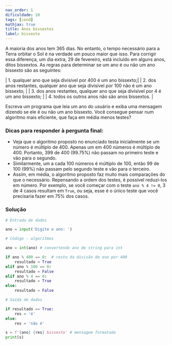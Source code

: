 ```yaml
---
nav_order: 1
dificuldade: 10
tags: [cond]
mathjax: true
title: Anos bissextos
label: bissexto
---
```


A maioria dos anos tem 365 dias. No entanto, o tempo necessário para a Terra orbitar o Sol é na verdade um pouco maior que isso. Para corrigir essa diferença, um dia extra, 29 de fevereiro, está incluído em alguns anos, ditos bissextos. As regras para determinar se um ano é ou não um ano bissexto são as seguintes:

| 1. qualquer ano que seja divisível por 400 é um ano bissexto;|
| 2. dos anos restantes, qualquer ano que seja divisível por 100 não é um ano bissexto; |
| 3. dos anos restantes, qualquer ano que seja divisível por 4 é um ano bissexto; |
| 4. todos os outros anos não são anos bissextos. |

Escreva um programa que leia um ano do usuário e exiba uma mensagem dizendo se ele é ou não um ano bissexto. Você consegue pensar num algoritmo mais eficiente, que faça em média menos testes?

### Dicas para responder à pergunta final:
- Veja que o algoritmo proposto no enunciado testa inicialmente se um número é múltiplo de 400. Apenas um em 400 números é múltiplo de 400. Portanto, 399 de 400 (99.75%) não passam no primeiro teste e vão para o segundo.
- Similarmente, um a cada 100 números é múltiplo de 100, então 99 de 100 (99%) não passam pelo segundo teste e vão para o terceiro.
- Assim, em média, o algoritmo proposto faz muito mais comparações do que o necessário. Repensando a ordem dos testes, é possível reduzi-los em número. Por exemplo, se você começar com o teste `ano % 4 != 0`, 3 de 4 casos resultam em `True`, ou seja, esse é o único teste que você precisaria fazer em 75% dos casos.

<!-- more -->

### Solução

```python
# Entrada de dados

ano = input('Digite o ano: ')

# Código - algoritmos

ano = int(ano) # convertendo ano de string para int

if ano % 400 == 0:  # resto da divisão de ano por 400
    resultado = True
elif ano % 100 == 0:
    resultado = False
elif ano % 4 == 0:
    resultado = True
else:
    resultado = False

# Saída de dados

if resultado == True:
    res = 'é'
else:
    res = 'não é'

s = f'{ano} {res} bissexto' # mensagem formatada
print(s)
```
